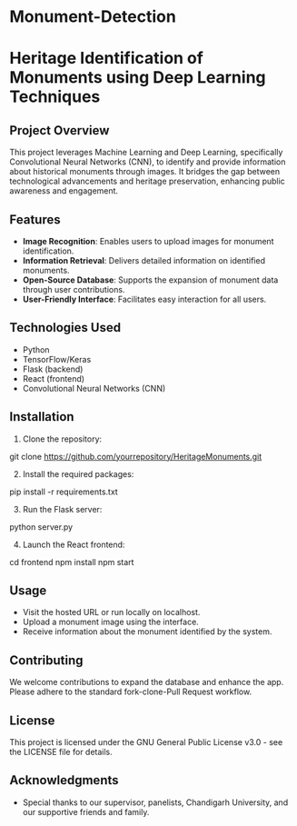 # Monument-Detection
# Heritage Identification of Monuments using Deep Learning Techniques

## Project Overview
This project leverages Machine Learning and Deep Learning, specifically Convolutional Neural Networks (CNN), to identify and provide information about historical monuments through images. It bridges the gap between technological advancements and heritage preservation, enhancing public awareness and engagement.

## Features
- **Image Recognition**: Enables users to upload images for monument identification.
- **Information Retrieval**: Delivers detailed information on identified monuments.
- **Open-Source Database**: Supports the expansion of monument data through user contributions.
- **User-Friendly Interface**: Facilitates easy interaction for all users.

## Technologies Used
- Python
- TensorFlow/Keras
- Flask (backend)
- React (frontend)
- Convolutional Neural Networks (CNN)

## Installation

1. Clone the repository:

  git clone https://github.com/yourrepository/HeritageMonuments.git


2. Install the required packages:

  pip install -r requirements.txt


3. Run the Flask server:

  python server.py

4. Launch the React frontend:

cd frontend
npm install
npm start

## Usage
- Visit the hosted URL or run locally on localhost.
- Upload a monument image using the interface.
- Receive information about the monument identified by the system.

## Contributing
We welcome contributions to expand the database and enhance the app. Please adhere to the standard fork-clone-Pull Request workflow.

## License
This project is licensed under the GNU General Public License v3.0 - see the LICENSE file for details.

## Acknowledgments
- Special thanks to our supervisor, panelists, Chandigarh University, and our supportive friends and family.

